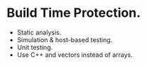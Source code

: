 

Build Time Protection.
======================
- Static analysis.
- Simulation & host-based testing.
- Unit testing.
- Use C++ and vectors instead of arrays.
